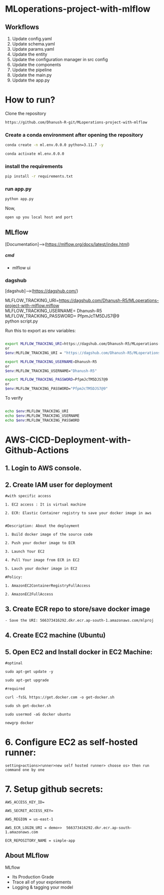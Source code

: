 # MLoperations-project-with-mlflow

## Workflows

1. Update config.yaml
2. Update schema.yaml
3. Update params.yaml
4. Update the entity
5. Update the configuration manager in src config
6. Update the components
7. Update the pipeline 
8. Update the main.py
9. Update the app.py



# How to run?

Clone the repository

```bash
https://github.com/Dhanush-R-git/MLoperations-project-with-mlflow
```
### Create a conda environment after opening the repository

```bash
conda create -n ml.env.0.0.0 python=3.11.7 -y
```

```bash
conda activate ml.env.0.0.0
```

### install the requirements
```bash
pip install -r requirements.txt
```

### run app.py
```bash
python app.py
```

Now,
```bash
open up you local host and port
```

## MLflow

[Documentation]-->(https://mlflow.org/docs/latest/index.html)

##### cmd
- mlflow ui

### dagshub
[dagshub]-->(https://dagshub.com/)


MLFLOW_TRACKING_URI=https://dagshub.com/Dhanush-R5/MLoperations-project-with-mlflow.mlflow \
MLFLOW_TRACKING_USERNAME= Dhanush-R5 \
MLFLOW_TRACKING_PASSWORD= PfpmJcTM5DJS7@9 \
python script.py

Run this to export as env variables:

```bash

export MLFLOW_TRACKING_URI=https://dagshub.com/Dhanush-R5/MLoperations-project-with-mlflow.mlflow 
or
$env:MLFLOW_TRACKING_URI = "https://dagshub.com/Dhanush-R5/MLoperations-project-with-mlflow.mlflow"

export MLFLOW_TRACKING_USERNAME=Dhanush-R5
or
$env:MLFLOW_TRACKING_USERNAME="Dhanush-R5"

export MLFLOW_TRACKING_PASSWORD=PfpmJcTM5DJS7@9
or
$env:MLFLOW_TRACKING_PASSWORD="PfpmJcTM5DJS7@9"

```
To verify

```bash

echo $env:MLFLOW_TRACKING_URI
echo $env:MLFLOW_TRACKING_USERNAME
echo $env:MLFLOW_TRACKING_PASSWORD

```

# AWS-CICD-Deployment-with-Github-Actions

## 1. Login to AWS console.

## 2. Create IAM user for deployment

	#with specific access

	1. EC2 access : It is virtual machine

	2. ECR: Elastic Container registry to save your docker image in aws


	#Description: About the deployment

	1. Build docker image of the source code

	2. Push your docker image to ECR

	3. Launch Your EC2 

	4. Pull Your image from ECR in EC2

	5. Lauch your docker image in EC2

	#Policy:

	1. AmazonEC2ContainerRegistryFullAccess

	2. AmazonEC2FullAccess

	
## 3. Create ECR repo to store/save docker image
    - Save the URI: 566373416292.dkr.ecr.ap-south-1.amazonaws.com/mlproj

	
## 4. Create EC2 machine (Ubuntu) 

## 5. Open EC2 and Install docker in EC2 Machine:
	
	
	#optinal

	sudo apt-get update -y

	sudo apt-get upgrade
	
	#required

	curl -fsSL https://get.docker.com -o get-docker.sh

	sudo sh get-docker.sh

	sudo usermod -aG docker ubuntu

	newgrp docker
	
# 6. Configure EC2 as self-hosted runner:
    setting>actions>runner>new self hosted runner> choose os> then run command one by one


# 7. Setup github secrets:

    AWS_ACCESS_KEY_ID=

    AWS_SECRET_ACCESS_KEY=

    AWS_REGION = us-east-1

    AWS_ECR_LOGIN_URI = demo>>  566373416292.dkr.ecr.ap-south-1.amazonaws.com

    ECR_REPOSITORY_NAME = simple-app




## About MLflow 
MLflow

 - Its Production Grade
 - Trace all of your expriements
 - Logging & tagging your model
